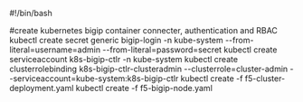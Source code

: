 #!/bin/bash

#create kubernetes bigip container connecter, authentication and RBAC
kubectl create secret generic bigip-login -n kube-system --from-literal=username=admin --from-literal=password=secret
kubectl create serviceaccount k8s-bigip-ctlr -n kube-system
kubectl create clusterrolebinding k8s-bigip-ctlr-clusteradmin --clusterrole=cluster-admin --serviceaccount=kube-system:k8s-bigip-ctlr
kubectl create -f f5-cluster-deployment.yaml
kubectl create -f f5-bigip-node.yaml